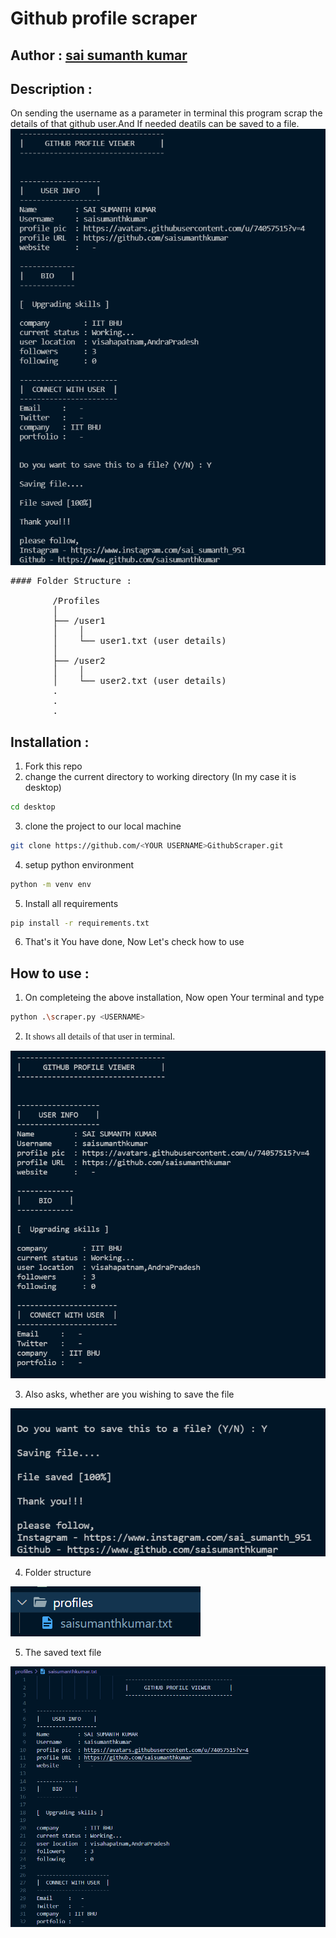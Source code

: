 # Github profile scraper
## Author : <a href="https://www.github.com/saisumanthkumar">sai sumanth kumar</a>

## Description :
On sending the username as a parameter in terminal this program scrap the details of that github user.And If needed deatils can be saved to a file.
<br>
<img src="./assets/1.png" alt="Image of scraped data" />

<pre>
#### Folder Structure :

        /Profiles
        │
        ├── /user1
        │    │
        │    └── user1.txt (user details)
        │
        ├── /user2
        │    │
        │    └── user2.txt (user details)
        .
        .
        .
</pre>

## Installation :

1. Fork this repo
2. change the current directory to working directory (In my case it is desktop)
``` bash
cd desktop
```
3. clone the project to our local machine
``` bash
git clone https://github.com/<YOUR USERNAME>GithubScraper.git
```
4. setup python environment
``` bash
python -m venv env
```
5. Install all requirements 
``` bash
pip install -r requirements.txt
```
6. That's it You have done, Now Let's check how to use 
 
## How to use :

1.  On completeing the above installation, Now open Your terminal and type

``` bash
python .\scraper.py <USERNAME>
```
2. <p style="font-family:sansserif">It shows all details of that user in terminal.</p>
<img src="./assets/5.png" />

3. <p> Also asks, whether are you wishing to save the file</p>
<img src="./assets/2.png" />

4. <p>Folder structure</p>
<img src="./assets/3.png" />

5. The saved text file 
<img src="./assets/4.png" />
